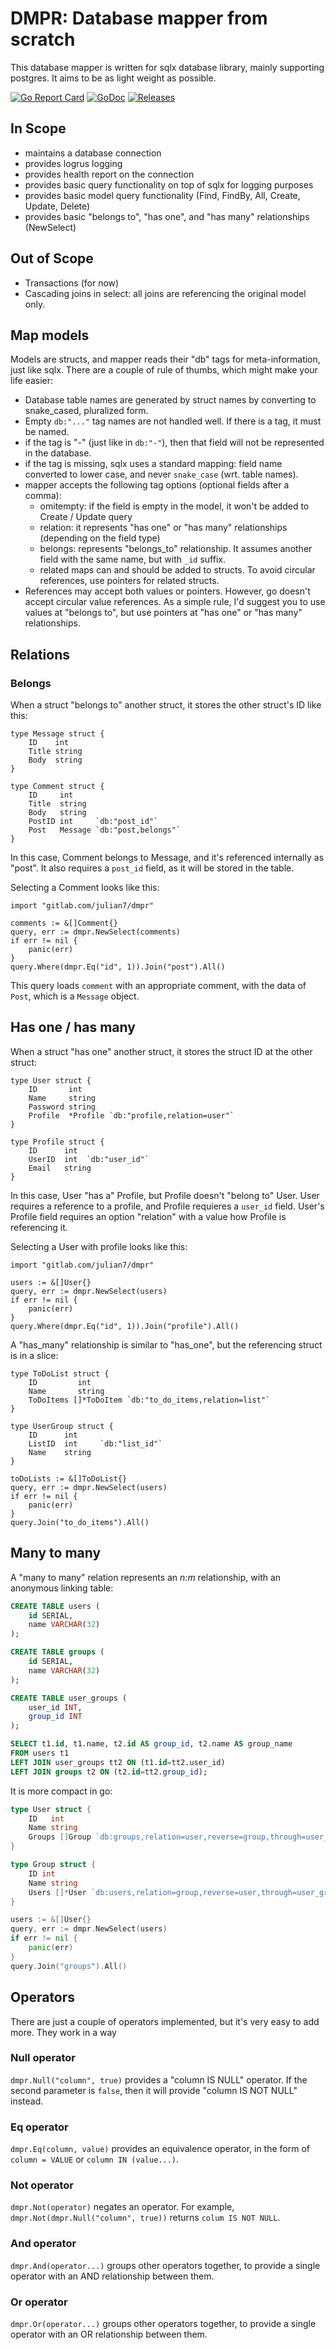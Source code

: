 # DMPR: Database mapper from scratch

This database mapper is written for sqlx database library, mainly supporting postgres. It aims to be as light weight as possible.

[![Go Report Card](https://goreportcard.com/badge/github.com/julian7/dmpr)](https://goreportcard.com/report/github.com/julian7/dmpr)
[![GoDoc](https://godoc.org/github.com/julian7/dmpr?status.svg)](https://godoc.org/github.com/julian7/dmpr)
[![Releases](https://img.shields.io/github/release/julian7/dmpr/all.svg)](https://github.com/julian7/dmpr/releases)

## In Scope

* maintains a database connection
* provides logrus logging
* provides health report on the connection
* provides basic query functionality on top of sqlx for logging purposes
* provides basic model query functionality (Find, FindBy, All, Create, Update, Delete)
* provides basic "belongs to", "has one", and "has many" relationships (NewSelect)

## Out of Scope

* Transactions (for now)
* Cascading joins in select: all joins are referencing the original model only.

## Map models

Models are structs, and mapper reads their "db" tags for meta-information, just like sqlx. There are a couple of rule of thumbs, which might make your life easier:

* Database table names are generated by struct names by converting to snake_cased, pluralized form.
* Empty `db:"..."` tag names are not handled well. If there is a tag, it must be named.
* if the tag is "-" (just like in `db:"-"`), then that field will not be represented in the database.
* if the tag is missing, sqlx uses a standard mapping: field name converted to lower case, and never `snake_case` (wrt. table names).
* mapper accepts the following tag options (optional fields after a comma):
  * omitempty: if the field is empty in the model, it won't be added to Create / Update query
  * relation: it represents "has one" or "has many" relationships (depending on the field type)
  * belongs: represents "belongs_to" relationship. It assumes another field with the same name, but with `_id` suffix.
  * related maps can and should be added to structs. To avoid circular references, use pointers for related structs.
* References may accept both values or pointers. However, go doesn't accept circular value references. As a simple rule, I'd suggest you to use values at "belongs to", but use pointers at "has one" or "has many" relationships.

## Relations

### Belongs

When a struct "belongs to" another struct, it stores the other struct's ID like this:

```golang
type Message struct {
    ID    int
    Title string
    Body  string
}

type Comment struct {
    ID     int
    Title  string
    Body   string
    PostID int     `db:"post_id"`
    Post   Message `db:"post,belongs"`
}
```

In this case, Comment belongs to Message, and it's referenced internally as "post". It also requires a `post_id` field, as it will be stored in the table.

Selecting a Comment looks like this:

```golang
import "gitlab.com/julian7/dmpr"

comments := &[]Comment{}
query, err := dmpr.NewSelect(comments)
if err != nil {
    panic(err)
}
query.Where(dmpr.Eq("id", 1)).Join("post").All()
```

This query loads `comment` with an appropriate comment, with the data of `Post`, which is a `Message` object.

## Has one / has many

When a struct "has one" another struct, it stores the struct ID at the other struct:

```golang
type User struct {
    ID       int
    Name     string
    Password string
    Profile  *Profile `db:"profile,relation=user"`
}

type Profile struct {
    ID      int
    UserID  int  `db:"user_id"`
    Email   string
}
```

In this case, User "has a" Profile, but Profile doesn't "belong to" User. User requires a reference to a profile, and Profile requieres a `user_id` field. User's Profile field requires an option "relation" with a value how Profile is referencing it.

Selecting a User with profile looks like this:

```golang
import "gitlab.com/julian7/dmpr"

users := &[]User{}
query, err := dmpr.NewSelect(users)
if err != nil {
    panic(err)
}
query.Where(dmpr.Eq("id", 1)).Join("profile").All()
```

A "has_many" relationship is similar to "has_one", but the referencing struct is in a slice:

```golang
type ToDoList struct {
    ID         int
    Name       string
    ToDoItems []*ToDoItem `db:"to_do_items,relation=list"`
}

type UserGroup struct {
    ID      int
    ListID  int     `db:"list_id"`
    Name    string
}

toDoLists := &[]ToDoList{}
query, err := dmpr.NewSelect(users)
if err != nil {
    panic(err)
}
query.Join("to_do_items").All()
```

## Many to many

A "many to many" relation represents an _n:m_ relationship, with an anonymous linking table:

```sql
CREATE TABLE users (
    id SERIAL,
    name VARCHAR(32)
);

CREATE TABLE groups (
    id SERIAL,
    name VARCHAR(32)
);

CREATE TABLE user_groups (
    user_id INT,
    group_id INT
);

SELECT t1.id, t1.name, t2.id AS group_id, t2.name AS group_name
FROM users t1
LEFT JOIN user_groups tt2 ON (t1.id=tt2.user_id)
LEFT JOIN groups t2 ON (t2.id=tt2.group_id);
```

It is more compact in go:

```go
type User struct {
    ID   int
    Name string
    Groups []Group `db:groups,relation=user,reverse=group,through=user_groups"`
}

type Group struct {
    ID int
    Name string
    Users []*User `db:users,relation=group,reverse=user,through=user_groups"`
}

users := &[]User{}
query, err := dmpr.NewSelect(users)
if err != nil {
    panic(err)
}
query.Join("groups").All()

```

## Operators

There are just a couple of operators implemented, but it's very easy to add more. They work in a way

### Null operator

`dmpr.Null("column", true)` provides a "column IS NULL" operator. If the second parameter is `false`, then it will provide "column IS NOT NULL" instead.

### Eq operator

`dmpr.Eq(column, value)` provides an equivalence operator, in the form of `column = VALUE` or `column IN (value...)`.

### Not operator

`dmpr.Not(operator)` negates an operator. For example, `dmpr.Not(dmpr.Null("column", true))` returns `colum IS NOT NULL`.

### And operator

`dmpr.And(operator...)` groups other operators together, to provide a single operator with an AND relationship between them.

### Or operator

`dmpr.Or(operator...)` groups other operators together, to provide a single operator with an OR relationship between them.
